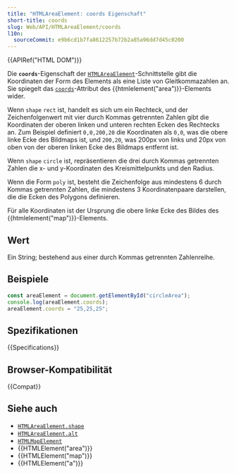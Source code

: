 ```yaml
---
title: "HTMLAreaElement: coords Eigenschaft"
short-title: coords
slug: Web/API/HTMLAreaElement/coords
l10n:
  sourceCommit: e9b6cd1b7fa8612257b72b2a85a96dd7d45c0200
---
```


{{APIRef("HTML DOM")}}

Die **`coords`**-Eigenschaft der [`HTMLAreaElement`](/de/docs/Web/API/HTMLAreaElement)-Schnittstelle gibt die Koordinaten der Form des Elements als eine Liste von Gleitkommazahlen an. Sie spiegelt das [`coords`](/de/docs/Web/HTML/Reference/Elements/area#coords)-Attribut des {{htmlelement("area")}}-Elements wider.

Wenn `shape` `rect` ist, handelt es sich um ein Rechteck, und der Zeichenfolgenwert mit vier durch Kommas getrennten Zahlen gibt die Koordinaten der oberen linken und unteren rechten Ecken des Rechtecks an. Zum Beispiel definiert `0,0,200,20` die Koordinaten als `0,0`, was die obere linke Ecke des Bildmaps ist, und `200,20`, was 200px von links und 20px von oben von der oberen linken Ecke des Bildmaps entfernt ist.

Wenn `shape` `circle` ist, repräsentieren die drei durch Kommas getrennten Zahlen die x- und y-Koordinaten des Kreismittelpunkts und den Radius.

Wenn die Form `poly` ist, besteht die Zeichenfolge aus mindestens 6 durch Kommas getrennten Zahlen, die mindestens 3 Koordinatenpaare darstellen, die die Ecken des Polygons definieren.

Für alle Koordinaten ist der Ursprung die obere linke Ecke des Bildes des {{htmlelement("map")}}-Elements.

## Wert

Ein String; bestehend aus einer durch Kommas getrennten Zahlenreihe.

## Beispiele

```js
const areaElement = document.getElementById("circleArea");
console.log(areaElement.coords);
areaElement.coords = "25,25,25";
```

## Spezifikationen

{{Specifications}}

## Browser-Kompatibilität

{{Compat}}

## Siehe auch

- [`HTMLAreaElement.shape`](/de/docs/Web/API/HTMLAreaElement/shape)
- [`HTMLAreaElement.alt`](/de/docs/Web/API/HTMLAreaElement/alt)
- [`HTMLMapElement`](/de/docs/Web/API/HTMLMapElement)
- {{HTMLElement("area")}}
- {{HTMLElement("map")}}
- {{HTMLElement("a")}}
